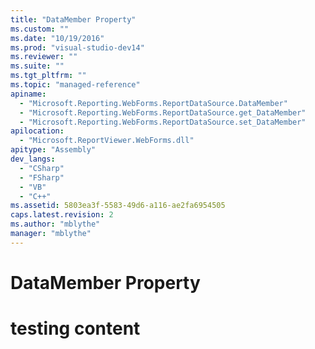 ```yaml
---
title: "DataMember Property"
ms.custom: ""
ms.date: "10/19/2016"
ms.prod: "visual-studio-dev14"
ms.reviewer: ""
ms.suite: ""
ms.tgt_pltfrm: ""
ms.topic: "managed-reference"
apiname: 
  - "Microsoft.Reporting.WebForms.ReportDataSource.DataMember"
  - "Microsoft.Reporting.WebForms.ReportDataSource.get_DataMember"
  - "Microsoft.Reporting.WebForms.ReportDataSource.set_DataMember"
apilocation: 
  - "Microsoft.ReportViewer.WebForms.dll"
apitype: "Assembly"
dev_langs: 
  - "CSharp"
  - "FSharp"
  - "VB"
  - "C++"
ms.assetid: 5803ea3f-5583-49d6-a116-ae2fa6954505
caps.latest.revision: 2
ms.author: "mblythe"
manager: "mblythe"
---
```

# DataMember Property
# testing content